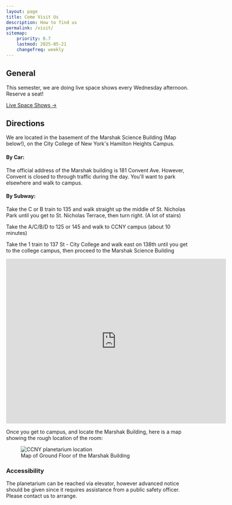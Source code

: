 ```yaml
---
layout: page
title: Come Visit Us
description: How to find us
permalink: /visit/
sitemap:
    priority: 0.7
    lastmod: 2025-05-21
    changefreq: weekly
---
```


## General

This semester, we are doing live space shows every Wednesday afternoon. Reserve a seat!
     
<a href="{{site.baseurl}}/shows/" class="btn btn-success" target="_blank">Live Space Shows &rarr;</a>     


## Directions

We are located in the basement of the Marshak Science Building (Map below!), on the City College of New York's Hamilton Heights Campus.

#### By Car:

The official address of the Marshak building is 181 Convent Ave. However, Convent is closed to through traffic during the day. You'll want to park elsewhere and walk to campus. 

#### By Subway:

Take the C or B train to 135 and walk straight up the middle of St. Nicholas Park until you get to St. Nicholas Terrace, then turn right. (A lot of stairs)

Take the A/C/B/D to 125 or 145 and walk to CCNY campus (about 10 minutes)

Take the 1 train to 137 St - City College and walk east on 138th until you get to the college campus, then proceed to the Marshak Science Building

<iframe src="https://www.google.com/maps/embed?pb=!1m18!1m12!1m3!1d3019.414334196341!2d-73.95131698459174!3d40.818861979320424!2m3!1f0!2f0!3f0!3m2!1i1024!2i768!4f13.1!3m3!1m2!1s0x89c2f7adc1de0acf%3A0xfb928a383cd77c13!2sCCNY+Planetarium!5e0!3m2!1sen!2sus!4v1540147257665" width="600" height="450" frameborder="0" style="border:0" allowfullscreen></iframe>

Once you get to campus, and locate the Marshak Building, here is a map showing the rough location of the room:

<figure class="figure col-12">
  <img src="{{ "assets/images/map-to-ccny-planetarium.jpg" | absolute_url }}" class="figure-img img-fluid rounded" alt="CCNY planetarium location">
  <figcaption class="figure-caption">Map of Ground Floor of the Marshak Building</figcaption>
</figure>

### Accessibility

The planetarium can be reached via elevator, however advanced notice should be given since it requires assistance from a public safety officer. Please contact us to arrange.
